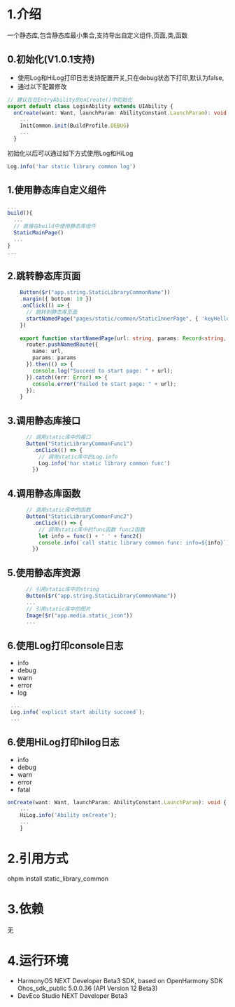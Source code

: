 # 1.介绍
一个静态库,包含静态库最小集合,支持导出自定义组件,页面,类,函数

## 0.初始化(V1.0.1支持)
- 使用Log和HiLog打印日志支持配置开关,只在debug状态下打印,默认为false,
- 通过以下配置修改

```typescript
// 建议在在EntryAbility的onCreate()中初始化
export default class LoginAbility extends UIAbility {
  onCreate(want: Want, launchParam: AbilityConstant.LaunchParam): void {
    ...
    InitCommon.init(BuildProfile.DEBUG)
    ...
  }
```
初始化以后可以通过如下方式使用Log和HiLog
```typescript
Log.info('har static library common log')
```

## 1.使用静态库自定义组件

```typescript
...
build(){
  ...
  // 直接在build中使用静态库组件
  StaticMainPage()
  ...
}
...
```
## 2.跳转静态库页面

```typescript
    Button($r("app.string.StaticLibraryCommonName"))
    .margin({ bottom: 10 })
    .onClick(() => {
      // 跳转到静态库页面
      startNamedPage("pages/static/common/StaticInnerPage", { 'keyHello': 'Hello World' });
    })
  
    export function startNamedPage(url: string, params: Record<string, string>) {
      router.pushNamedRoute({
        name: url,
        params: params
      }).then(() => {
        console.log("Succeed to start page: " + url);
      }).catch((err: Error) => {
        console.error("Failed to start page: " + url);
      });
    }
```
## 3.调用静态库接口

```typescript
      // 调用static库中的接口
      Button("StaticLibraryCommonFunc1")
        .onClick(() => {
          // 调用static库中的Log.info
          Log.info('har static library common func')
        })
```
## 4.调用静态库函数

```typescript
      // 调用static库中的函数
      Button("StaticLibraryCommonFunc2")
        .onClick(() => {
          // 调用static库中的func函数 func2函数
          let info = func() + ' ' + func2()
          console.info(`call static library common func: info=${info}`)
        })
```
## 5.使用静态库资源

```typescript
      // 引用static库中的string
      Button($r("app.string.StaticLibraryCommonName"))
      ...
      // 引用static库中的图片
      Image($r("app.media.static_icon"))
      ...
```
## 6.使用Log打印console日志
- info
- debug
- warn
- error
- log

```typescript
 ...
 Log.info(`explicit start ability succeed`);
 ...
```
## 6.使用HiLog打印hilog日志
- info
- debug
- warn
- error
- fatal

```typescript
onCreate(want: Want, launchParam: AbilityConstant.LaunchParam): void {
    ...
    HiLog.info('Ability onCreate');
    ...
    }
```

# 2.引用方式
ohpm install static_library_common

# 3.依赖
无

# 4.运行环境
- HarmonyOS NEXT Developer Beta3 SDK, based on OpenHarmony SDK Ohos_sdk_public 5.0.0.36 (API Version 12 Beta3)
- DevEco Studio NEXT Developer Beta3
